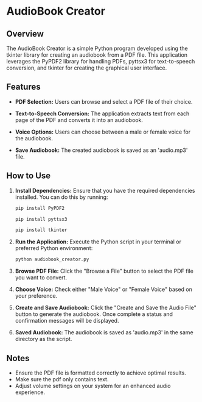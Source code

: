 # AudioBook Creator

## Overview

The AudioBook Creator is a simple Python program developed using the tkinter library for creating an audiobook from a PDF file. This application leverages the PyPDF2 library for handling PDFs, pyttsx3 for text-to-speech conversion, and tkinter for creating the graphical user interface.

## Features

- **PDF Selection:** Users can browse and select a PDF file of their choice.
  
- **Text-to-Speech Conversion:** The application extracts text from each page of the PDF and converts it into an audiobook.

- **Voice Options:** Users can choose between a male or female voice for the audiobook.

- **Save Audiobook:** The created audiobook is saved as an 'audio.mp3' file.

## How to Use

1. **Install Dependencies:**
   Ensure that you have the required dependencies installed. You can do this by running:

   ```bash
   pip install PyPDF2
   ```
   
    ```bash
   pip install pyttsx3
   ```
    
     ```bash
   pip install tkinter
   ```

2. **Run the Application:**
   Execute the Python script in your terminal or preferred Python environment:

   ```bash
   python audiobook_creator.py
   ```

3. **Browse PDF File:**
   Click the "Browse a File" button to select the PDF file you want to convert.

4. **Choose Voice:**
   Check either "Male Voice" or "Female Voice" based on your preference.

5. **Create and Save Audiobook:**
   Click the "Create and Save the Audio File" button to generate the audiobook. Once complete a status and confirmation messages will be displayed.

6. **Saved Audiobook:**
   The audiobook is saved as 'audio.mp3' in the same directory as the script.

## Notes

- Ensure the PDF file is formatted correctly to achieve optimal results.
- Make sure the pdf only contains text.
- Adjust volume settings on your system for an enhanced audio experience.
